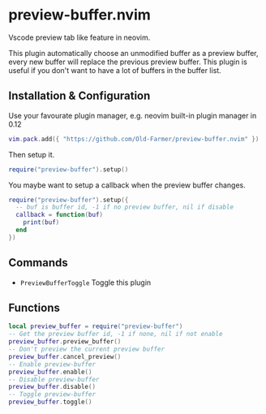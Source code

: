 # preview-buffer.nvim

Vscode preview tab like feature in neovim.

This plugin automatically choose an unmodified buffer as a preview buffer, every new buffer will replace the previous preview buffer. This plugin is useful if you don't want to have a lot of buffers in the buffer list.

## Installation & Configuration

Use your favourate plugin manager, e.g. neovim built-in plugin manager in 0.12

```lua
vim.pack.add({ "https://github.com/Old-Farmer/preview-buffer.nvim" })
```

Then setup it.

```lua
require("preview-buffer").setup()
```

You maybe want to setup a callback when the preview buffer changes.


```lua
require("preview-buffer").setup({
  -- buf is buffer id, -1 if no preview buffer, nil if disable
  callback = function(buf)
    print(buf)
  end
})
```

## Commands

- `PreviewBufferToggle` Toggle this plugin

## Functions

```lua
local preview_buffer = require("preview-buffer")
-- Get the preview buffer id, -1 if none, nil if not enable
preview_buffer.preview_buffer()
-- Don't preview the current preview buffer
preview_buffer.cancel_preview()
-- Enable preview-buffer
preview_buffer.enable()
-- Disable preview-buffer
preview_buffer.disable()
-- Toggle preview-buffer
preview_buffer.toggle()
```
